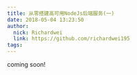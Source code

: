 ```yaml
---
title: 从零搭建高可用NodeJs后端服务(一)
date: 2018-05-04 13:23:50
author: 
  nick: Richardwei
  link: https://github.com/richardwei195
tags:
---
```


coming soon!

